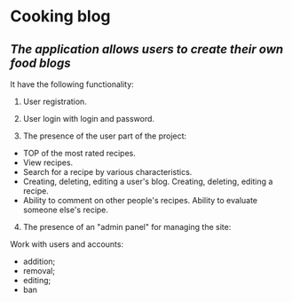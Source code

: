 # Cooking blog 

## _The application allows users to create their own food blogs_

It have the following functionality:

1. User registration.

2. User login with login and password.

3. The presence of the user part of the project:

 - TOP of the most rated recipes.
 - View recipes.
 - Search for a recipe by various characteristics.
 - Creating, deleting, editing a user's blog. Creating, deleting, editing a recipe.
 - Ability to comment on other people's recipes. Ability to evaluate someone else's recipe.
  
4. The presence of an "admin panel" for managing the site:

  Work with users and accounts:
  
 - addition;
 - removal;
 - editing;
 - ban
    

